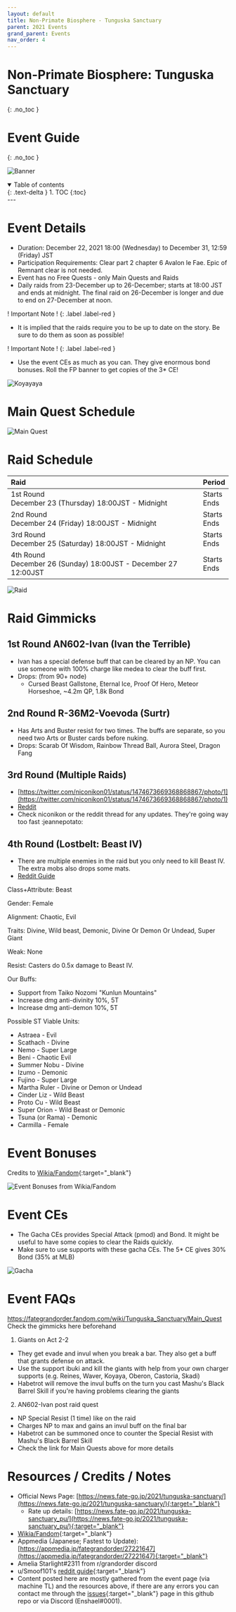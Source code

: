 ```yaml
---
layout: default
title: Non-Primate Biosphere - Tunguska Sanctuary
parent: 2021 Events
grand_parent: Events
nav_order: 4
---
```


# Non-Primate Biosphere: Tunguska Sanctuary
{: .no_toc }
# Event Guide
{: .no_toc }

![Banner](https://news.fate-go.jp/wp-content/uploads/2021/tunguska-sanctuary_full_awsed/top_banner.png)

<details open markdown="block">
  <summary>
    Table of contents
  </summary>
  {: .text-delta }
1. TOC
{:toc}
</details>
---

# Event Details
- Duration: December 22, 2021 18:00 (Wednesday) to December 31, 12:59 (Friday) JST
- Participation Requirements: Clear part 2 chapter 6 Avalon le Fae. Epic of Remnant clear is not needed.
- Event has no Free Quests - only Main Quests and Raids
- Daily raids from 23-December up to 26-December; starts at 18:00 JST and ends at midnight. The final raid on 26-December is longer and due to end on 27-December at noon.
  
! Important Note !
{: .label .label-red }
- It is implied that the raids require you to be up to date on the story. Be sure to do them as soon as possible!

! Important Note !
{: .label .label-red }
- Use the event CEs as much as you can. They give enormous bond bonuses. Roll the FP banner to get copies of the 3* CE!

![Koyayaya](https://cdn.discordapp.com/emojis/871639197432299530.png?size=96)

# Main Quest Schedule
![Main Quest](https://cdn.discordapp.com/attachments/802752542538203147/922677518933303376/unknown.png)

# Raid Schedule

| Raid | Period |
| :-- | :-- |
| 1st Round<br/>December 23 (Thursday) 18:00JST - Midnight | Starts <span id="timer1"></span><br/>Ends <span id="timer5"></span>|
| 2nd Round<br/>December 24 (Friday) 18:00JST - Midnight  | Starts <span id="timer2"></span><br/>Ends <span id="timer6"></span>|
| 3rd Round<br/>December 25 (Saturday) 18:00JST - Midnight  | Starts <span id="timer3"></span><br/>Ends <span id="timer7"></span>|
| 4th Round<br/>December 26 (Sunday) 18:00JST - December 27 12:00JST  | Starts <span id="timer4"></span><br/>Ends <span id="timer8"></span>|

![Raid](https://cdn.discordapp.com/attachments/802752542538203147/922783749580660766/unknown.png)

# Raid Gimmicks
## 1st Round AN602-Ivan (Ivan the Terrible)
- Ivan has a special defense buff that can be cleared by an NP. You can use someone with 100% charge like medea to clear the buff first.
- Drops: (from 90+ node)
  - Cursed Beast Gallstone, Eternal Ice, Proof Of Hero, Meteor Horseshoe, ~4.2m QP, 1.8k Bond

## 2nd Round R-36M2-Voevoda (Surtr)
- Has Arts and Buster resist for two times. The buffs are separate, so you need two Arts or Buster cards before nuking.
- Drops:
  Scarab Of Wisdom, Rainbow Thread Ball, Aurora Steel, Dragon Fang

## 3rd Round (Multiple Raids)
- [https://twitter.com/niconikon01/status/1474673669368868867/photo/1](https://twitter.com/niconikon01/status/1474673669368868867/photo/1)
- [Reddit](https://www.reddit.com/r/grandorder/comments/rm19td/cosmos_in_the_lostbelt_nonprimate_biosphere/hpwhfdn/)
- Check niconikon or the reddit thread for any updates. They're going way too fast :jeannepotato:

## 4th Round (Lostbelt: Beast IV)
- There are multiple enemies in the raid but you only need to kill Beast IV. The extra mobs also drops some mats.
- [Reddit Guide](https://www.reddit.com/r/grandorder/comments/rm19td/cosmos_in_the_lostbelt_nonprimate_biosphere/hq0brs4/)

Class+Attribute: Beast

Gender: Female

Alignment: Chaotic, Evil

Traits: Divine, Wild beast, Demonic, Divine Or Demon Or Undead, Super Giant

Weak: None

Resist: Casters do 0.5x damage to Beast IV.

Our Buffs:
- Support from Taiko Nozomi "Kunlun Mountains"
- Increase dmg anti-divinity 10%, 5T
- Increase dmg anti-demon 10%, 5T

Possible ST Viable Units:
- Astraea - Evil
- Scathach - Divine
- Nemo - Super Large
- Beni - Chaotic Evil
- Summer Nobu - Divine
- Izumo - Demonic
- Fujino - Super Large
- Martha Ruler - Divine or Demon or Undead
- Cinder Liz - Wild Beast
- Proto Cu - Wild Beast
- Super Orion - Wild Beast or Demonic
- Tsuna (or Rama) - Demonic
- Carmilla - Female

# Event Bonuses
Credits to [Wikia/Fandom](https://fategrandorder.fandom.com/wiki/Tunguska_Sanctuary){:target="_blank"}

![Event Bonuses from Wikia/Fandom](https://media.discordapp.net/attachments/802752542538203147/922675813688680448/unknown.png)

# Event CEs
- The Gacha CEs provides Special Attack (pmod) and Bond. It might be useful to have some copies to clear the Raids quickly.
- Make sure to use supports with these gacha CEs. The 5* CE gives 30% Bond (35% at MLB) 

![Gacha](https://news.fate-go.jp/wp-content/uploads/2021/tunguska-sanctuary_full_awsed/info_howto_02.png)

# Event FAQs
<https://fategrandorder.fandom.com/wiki/Tunguska_Sanctuary/Main_Quest> Check the gimmicks here beforehand

1. Giants on Act 2-2
  - They get evade and invul when you break a bar. They also get a buff that grants defense on attack.
  - Use the support ibuki and kill the giants with help from your own charger supports (e.g. Reines, Waver, Koyaya, Oberon, Castoria, Skadi)
  - Habetrot will remove the invul buffs on the turn you cast Mashu's Black Barrel Skill if you're having problems clearing the giants
2. AN602-Ivan post raid quest
  - NP Special Resist (1 time) like on the raid
  - Charges NP to max and gains an invul buff on the final bar
  - Habetrot can be summoned once to counter the Special Resist with Mashu's Black Barrel Skill
  - Check the link for Main Quests above for more details

# Resources / Credits / Notes

- Official News Page: [https://news.fate-go.jp/2021/tunguska-sanctuary/](https://news.fate-go.jp/2021/tunguska-sanctuary/){:target="_blank"}
    - Rate up details: [https://news.fate-go.jp/2021/tunguska-sanctuary_pu/](https://news.fate-go.jp/2021/tunguska-sanctuary_pu/){:target="_blank"}
- [Wikia/Fandom](https://fategrandorder.fandom.com/wiki/Tunguska_Sanctuary){:target="_blank"}
- Appmedia (Japanese; Fastest to Update): [https://appmedia.jp/fategrandorder/27221647](https://appmedia.jp/fategrandorder/27221647){:target="_blank"}
- Amelia Starlight#2311 from r/grandorder discord
- u/Smoof101's [reddit guide](https://www.reddit.com/r/FGOGuide/comments/rkq55b/addition_tunguska_sanctuary_event_information/){:target="_blank"}
- Content posted here are mostly gathered from the event page (via machine TL) and the resources above, if there are any errors you can contact me through the [issues](https://github.com/enshael/fgo-guides/issues){:target="_blank"} page in this github repo or via Discord (Enshael#0001).

<!--
# Recommended Support List
![Support List]()

# Challenge Quest

- niconikon01 (Recommended Support): [https://twitter.com/niconikon01/](https://twitter.com/niconikon01/){:target="_blank"}
-->

<script>
setInterval(function () {  
  var times = [1640250000, 1640336400, 1640422800, 1640509200, 1640271600,1640358000,1640444400,1640574000];
  
  var now = new Date().getTime() / 1000;
  for(var i=0; i<times.length;i++){
    var futureEvent = times[i] > now;
    var diff = times[i]-now;
    if(!futureEvent) {
      diff = -diff;
    }
    /*https://stackoverflow.com/a/52387803*/
    var d = Math.floor(diff / (60*60*24));
    var h = Math.floor((diff % (60*60*24)) / (60*60));
    var m = Math.floor((diff % (60*60)) / 60);
    var s = Math.floor(diff % 60);
    var dDisplay = d > 0 ? d + (d == 1 ? " day, " : " days, ") : "";
    var hDisplay = h > 0 ? h + (h == 1 ? " hour, " : " hours, ") : "";
    var mDisplay = m > 0 ? m + (m == 1 ? " minute" : " minutes") : "";

    var disp = dDisplay + hDisplay + mDisplay;

    if(futureEvent) {
      disp = "in " + disp + ".";
    } else {
      disp = disp + " ago.";
    }
    document.querySelector("#timer"+(i+1)).textContent = disp;
  }
}, 1000);
</script>